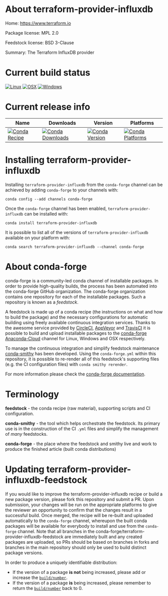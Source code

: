 About terraform-provider-influxdb
=================================

Home: https://www.terraform.io

Package license: MPL 2.0

Feedstock license: BSD 3-Clause

Summary: The Terraform InfluxDB provider



Current build status
====================

[![Linux](https://img.shields.io/circleci/project/github/conda-forge/terraform-provider-influxdb-feedstock/master.svg?label=Linux)](https://circleci.com/gh/conda-forge/terraform-provider-influxdb-feedstock)
[![OSX](https://img.shields.io/travis/conda-forge/terraform-provider-influxdb-feedstock/master.svg?label=macOS)](https://travis-ci.org/conda-forge/terraform-provider-influxdb-feedstock)
[![Windows](https://img.shields.io/appveyor/ci/conda-forge/terraform-provider-influxdb-feedstock/master.svg?label=Windows)](https://ci.appveyor.com/project/conda-forge/terraform-provider-influxdb-feedstock/branch/master)

Current release info
====================

| Name | Downloads | Version | Platforms |
| --- | --- | --- | --- |
| [![Conda Recipe](https://img.shields.io/badge/recipe-terraform--provider--influxdb-green.svg)](https://anaconda.org/conda-forge/terraform-provider-influxdb) | [![Conda Downloads](https://img.shields.io/conda/dn/conda-forge/terraform-provider-influxdb.svg)](https://anaconda.org/conda-forge/terraform-provider-influxdb) | [![Conda Version](https://img.shields.io/conda/vn/conda-forge/terraform-provider-influxdb.svg)](https://anaconda.org/conda-forge/terraform-provider-influxdb) | [![Conda Platforms](https://img.shields.io/conda/pn/conda-forge/terraform-provider-influxdb.svg)](https://anaconda.org/conda-forge/terraform-provider-influxdb) |

Installing terraform-provider-influxdb
======================================

Installing `terraform-provider-influxdb` from the `conda-forge` channel can be achieved by adding `conda-forge` to your channels with:

```
conda config --add channels conda-forge
```

Once the `conda-forge` channel has been enabled, `terraform-provider-influxdb` can be installed with:

```
conda install terraform-provider-influxdb
```

It is possible to list all of the versions of `terraform-provider-influxdb` available on your platform with:

```
conda search terraform-provider-influxdb --channel conda-forge
```


About conda-forge
=================

conda-forge is a community-led conda channel of installable packages.
In order to provide high-quality builds, the process has been automated into the
conda-forge GitHub organization. The conda-forge organization contains one repository
for each of the installable packages. Such a repository is known as a *feedstock*.

A feedstock is made up of a conda recipe (the instructions on what and how to build
the package) and the necessary configurations for automatic building using freely
available continuous integration services. Thanks to the awesome service provided by
[CircleCI](https://circleci.com/), [AppVeyor](https://www.appveyor.com/)
and [TravisCI](https://travis-ci.org/) it is possible to build and upload installable
packages to the [conda-forge](https://anaconda.org/conda-forge)
[Anaconda-Cloud](https://anaconda.org/) channel for Linux, Windows and OSX respectively.

To manage the continuous integration and simplify feedstock maintenance
[conda-smithy](https://github.com/conda-forge/conda-smithy) has been developed.
Using the ``conda-forge.yml`` within this repository, it is possible to re-render all of
this feedstock's supporting files (e.g. the CI configuration files) with ``conda smithy rerender``.

For more information please check the [conda-forge documentation](https://conda-forge.org/docs/).

Terminology
===========

**feedstock** - the conda recipe (raw material), supporting scripts and CI configuration.

**conda-smithy** - the tool which helps orchestrate the feedstock.
                   Its primary use is in the construction of the CI ``.yml`` files
                   and simplify the management of *many* feedstocks.

**conda-forge** - the place where the feedstock and smithy live and work to
                  produce the finished article (built conda distributions)


Updating terraform-provider-influxdb-feedstock
==============================================

If you would like to improve the terraform-provider-influxdb recipe or build a new
package version, please fork this repository and submit a PR. Upon submission,
your changes will be run on the appropriate platforms to give the reviewer an
opportunity to confirm that the changes result in a successful build. Once
merged, the recipe will be re-built and uploaded automatically to the
`conda-forge` channel, whereupon the built conda packages will be available for
everybody to install and use from the `conda-forge` channel.
Note that all branches in the conda-forge/terraform-provider-influxdb-feedstock are
immediately built and any created packages are uploaded, so PRs should be based
on branches in forks and branches in the main repository should only be used to
build distinct package versions.

In order to produce a uniquely identifiable distribution:
 * If the version of a package **is not** being increased, please add or increase
   the [``build/number``](https://conda.io/docs/user-guide/tasks/build-packages/define-metadata.html#build-number-and-string).
 * If the version of a package **is** being increased, please remember to return
   the [``build/number``](https://conda.io/docs/user-guide/tasks/build-packages/define-metadata.html#build-number-and-string)
   back to 0.
